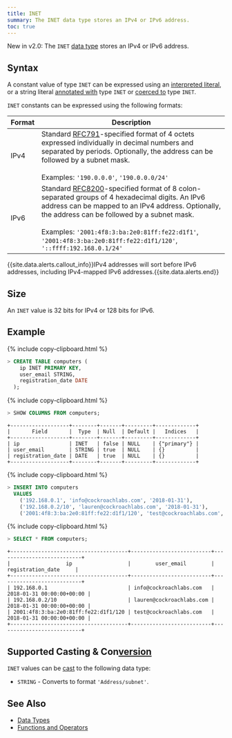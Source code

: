 ```yaml
---
title: INET
summary: The INET data type stores an IPv4 or IPv6 address.
toc: true
---
```

<span class="[version](cluster-settings.html#setting-version)-tag">New in v2.0:</span> The `INET` [data type](data-types.html) stores an IPv4 or IPv6 address.


## Syntax

A constant value of type `INET` can be expressed using an
[interpreted literal](sql-constants.html#interpreted-literals), or a
string literal
[annotated with](scalar-expressions.html#explicitly-typed-expressions)
type `INET` or
[coerced to](scalar-expressions.html#explicit-type-coercions) type
`INET`.

`INET` constants can be expressed using the following formats:

Format | Description
-------|-------------
IPv4 | Standard [RFC791](https://tools.ietf.org/html/rfc791)-specified format of 4 octets expressed individually in decimal numbers and separated by periods. Optionally, the address can be followed by a subnet mask.<br><br>Examples: `'190.0.0.0'`, `'190.0.0.0/24'`
IPv6 | Standard [RFC8200](https://tools.ietf.org/html/rfc8200)-specified format of 8 colon-separated groups of 4 hexadecimal digits. An IPv6 address can be mapped to an IPv4 address. Optionally, the address can be followed by a subnet mask.<br><br>Examples: `'2001:4f8:3:ba:2e0:81ff:fe22:d1f1'`, `'2001:4f8:3:ba:2e0:81ff:fe22:d1f1/120'`, `'::ffff:192.168.0.1/24'`

{{site.data.alerts.callout_info}}IPv4 addresses will sort before IPv6 addresses, including IPv4-mapped IPv6 addresses.{{site.data.alerts.end}}

## Size

An `INET` value is 32 bits for IPv4 or 128 bits for IPv6.

## Example

{% include copy-clipboard.html %}
~~~ sql
> CREATE TABLE computers (
    ip INET PRIMARY KEY,
    user_email STRING,
    registration_date DATE
  );
~~~

{% include copy-clipboard.html %}
~~~ sql
> SHOW COLUMNS FROM computers;
~~~
~~~
+-------------------+--------+-------+---------+-------------+
|       Field       |  Type  | Null  | Default |   Indices   |
+-------------------+--------+-------+---------+-------------+
| ip                | INET   | false | NULL    | {"primary"} |
| user_email        | STRING | true  | NULL    | {}          |
| registration_date | DATE   | true  | NULL    | {}          |
+-------------------+--------+-------+---------+-------------+
~~~

{% include copy-clipboard.html %}
~~~ sql
> INSERT INTO computers
  VALUES
    ('192.168.0.1', 'info@cockroachlabs.com', '2018-01-31'),
    ('192.168.0.2/10', 'lauren@cockroachlabs.com', '2018-01-31'),
    ('2001:4f8:3:ba:2e0:81ff:fe22:d1f1/120', 'test@cockroachlabs.com', '2018-01-31');
~~~

{% include copy-clipboard.html %}
~~~ sql
> SELECT * FROM computers;
~~~
~~~
+--------------------------------------+--------------------------+---------------------------+
|                  ip                  |        user_email        |     registration_date     |
+--------------------------------------+--------------------------+---------------------------+
| 192.168.0.1                          | info@cockroachlabs.com   | 2018-01-31 00:00:00+00:00 |
| 192.168.0.2/10                       | lauren@cockroachlabs.com | 2018-01-31 00:00:00+00:00 |
| 2001:4f8:3:ba:2e0:81ff:fe22:d1f1/120 | test@cockroachlabs.com   | 2018-01-31 00:00:00+00:00 |
+--------------------------------------+--------------------------+---------------------------+
~~~

## Supported Casting & Con[version](cluster-settings.html#setting-version)

`INET` values can be [cast](data-types.html#data-type-con[version](cluster-settings.html#setting-version)s-casts) to the following data type:

- `STRING` - Converts to format `'Address/subnet'`.

## See Also

- [Data Types](data-types.html)
- [Functions and Operators](functions-and-operators.html)
